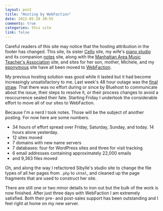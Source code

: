 ```yaml
---
layout: post
title: "Hosting by WebFaction"
date: 2012-05-28 20:55
comments: true
categories: this site
link: false
---
```

Careful readers of this site may notice that the hosting attribution in the footer has changed. This site, its sister [Cello](http://cello.zanshin.net "Solfége") site, my wife's [piano studio](http://sibyllekuder.com "Elfenbein Klaviermusik") and its companion [notes](http://notes.sibyllekuder.com) site, along with the [Manhattan Area Music Teacher's Association](http://manhattanareamusicteachers.org "MAMTA") site, and sites for her son, mother, Michele, and my [eponymous](http://markhnichols.com "Mark H. Nichols") site have all been moved to [WebFaction](http://www.webfaction.com/?affiliate=markn "WebFaction").

My previous hosting solution was good while it lasted but it had become increasingly unsatisfactory to me. Last week's 48 hour outage was the [final straw](http://zanshin.net/2012/05/22/final-straw/ "Final Straw"). That there was no effort during or since by Bluehost to communicate about the issue, their steps to resolve it, or their process changes to avoid a reoccurrence sealed their fate. Starting Friday I undertook the considerable effort to move all of our sites to WebFaction.

Because I'm a nerd I took notes. Those will be the subject of another posting. For now here are some numbers.

* 34 hours of effort spread over Friday, Saturday, Sunday, and today. 14 hours alone yesterday.
* 12 sites moved
* 7 domains with new name servers
* 7 databases: four for WordPress sites and three for visit tracking
* 6 email addresses containing approximately 22,000 emails
* and 9,363 files moved

Oh, and along the way I refactored Sibylle's studio site to change the file types of all her pages from `.php` to `shtml`, and cleaned up the page fragments that are used to construct her site.

There are still one or two minor details to iron out but the bulk of the work is now finished. After just three days with WebFaction I am extremely satisfied. Both their pre- and post-sales support has been outstanding and I feel right at home on my new server. 
